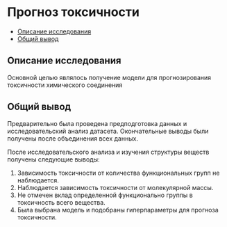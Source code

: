# Прогноз токсичности
  * [Описание исследования](#Описание-исследования)
  * [Общий вывод](#Общий-вывод)

## Описание исследования
Основной целью являлось получение модели для прогнозирования токсичности химического соединения

## Общий вывод
Предварительно была проведена предподготовка данных и исследовательский анализ датасета. Окончательные выводы были получены после объединения всех данных. 

После исследовательского анализа и изучения структуры веществ получены следующие выводы:
1. Зависимость токсичности от количества функциональных групп не наблюдается.
2. Наблюдается зависимость токсичности от молекулярной массы.
3. Не отмечен вклад определенной функционально группы в токсичность всего вещества.
4. Была выбрана модель и подобраны гиперпараметры для прогноза токсичности.  
